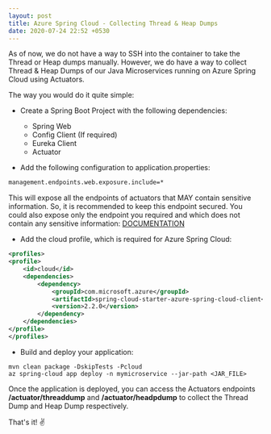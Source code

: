 ```yaml
---
layout: post
title: Azure Spring Cloud - Collecting Thread & Heap Dumps
date: 2020-07-24 22:52 +0530
---
```


As of now, we do not have a way to SSH into the container to take the Thread or Heap dumps manually. However, we do have a way to collect Thread & Heap Dumps of our Java Microservices running on Azure Spring Cloud using Actuators.

The way you would do it quite simple:

- Create a Spring Boot Project with the following dependencies:

  - Spring Web
  - Config Client (If required)
  - Eureka Client
  - Actuator  

- Add the following configuration to application.properties:

```txt
management.endpoints.web.exposure.include=*
```

This will expose all the endpoints of actuators that MAY contain sensitive information. So, it is recommended to keep this endpoint secured. You could also expose only the endpoint you required and which does not contain any sensitive information: [DOCUMENTATION](https://docs.spring.io/spring-boot/docs/current/reference/html/production-ready-features.html#production-ready-enabling)

- Add the cloud profile, which is required for Azure Spring Cloud:

```xml
<profiles>
<profile>
    <id>cloud</id>
    <dependencies>
        <dependency>
            <groupId>com.microsoft.azure</groupId>
            <artifactId>spring-cloud-starter-azure-spring-cloud-client</artifactId>
            <version>2.2.0</version>
        </dependency>
    </dependencies>
</profile>
</profiles>
```

- Build and deploy your application:

```cli
mvn clean package -DskipTests -Pcloud
az spring-cloud app deploy -n mymicroservice --jar-path <JAR_FILE>
```

Once the application is deployed, you can access the Actuators endpoints __/actuator/threaddump__ and __/actuator/headpdump__ to collect the Thread Dump and Heap Dump respectively.

That's it! :v:
